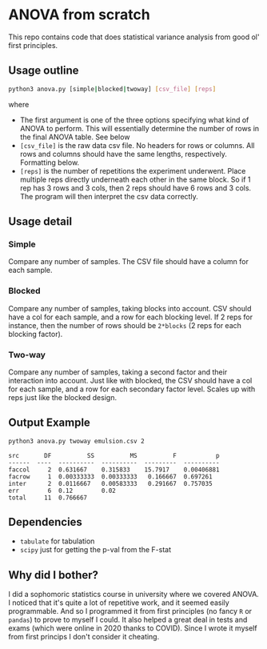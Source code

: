 # ANOVA from scratch

This repo contains code that does statistical variance analysis from good ol'
first principles. 

## Usage outline

```sh
python3 anova.py [simple|blocked|twoway] [csv_file] [reps]
```

where 

- The first argument is one of the three options specifying what kind of ANOVA 
to perform. This will essentially determine the number of rows in the final 
ANOVA table. See below
- `[csv_file]` is the raw data csv file. No headers for rows or columns. All rows and columns should have the same lengths, respectively. Formatting below.
- `[reps]` is the number of repetitions the experiment underwent. Place multiple reps
directly underneath each other in the same block. So if 1 rep has 3 rows and 3 cols,
then 2 reps should have 6 rows and 3 cols. The program will then interpret
the csv data correctly. 

## Usage detail

### Simple

Compare any number of samples. The CSV file should have a column for each sample.

### Blocked

Compare any number of samples, taking blocks into account. CSV should have a col
for each sample, and a row for each blocking level. If 2 reps for instance, then the
number of rows should be `2*blocks` (2 reps for each blocking factor).

### Two-way

Compare any number of samples, taking a second factor and their interaction into account.
Just like with blocked, the CSV should have a col for each sample, and a row for each
secondary factor level. Scales up with reps just like the blocked design. 

## Output Example   

```sh
python3 anova.py twoway emulsion.csv 2
```

    src       DF          SS          MS          F           p
    ------  ----  ----------  ----------  ---------  ----------
    faccol     2  0.631667    0.315833    15.7917    0.00406881
    facrow     1  0.00333333  0.00333333   0.166667  0.697261
    inter      2  0.0116667   0.00583333   0.291667  0.757035
    err        6  0.12        0.02
    total     11  0.766667

## Dependencies

- `tabulate` for tabulation
- `scipy` just for getting the p-val from the F-stat


## Why did I bother?

I did a sophomoric statistics course in university where we covered ANOVA. I noticed that 
it's quite a lot of repetitive work, and it seemed easily programmable. And so I 
programmed it from first principles (no fancy `R` or `pandas`) to prove to
myself I could. It also helped a great deal in tests and exams (which were 
online in 2020 thanks to COVID). Since I wrote it myself from first princips I don't 
consider it cheating. 
